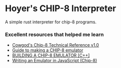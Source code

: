 # Hoyer's CHIP-8 Interpreter

A simple rust interpreter for chip-8 programs.

### Excellent resources that helped me learn

- [Cowgod's Chip-8 Technical Reference v1.0](http://devernay.free.fr/hacks/chip8/C8TECH10.HTM)
- [Guide to making a CHIP-8 emulator](https://tobiasvl.github.io/blog/write-a-chip-8-emulator)
- [BUILDING A CHIP-8 EMULATOR [C++]](https://austinmorlan.com/posts/chip8_emulator)
- [Writing an Emulator in JavaScript (Chip-8)](https://www.taniarascia.com/writing-an-emulator-in-javascript-chip8/)
